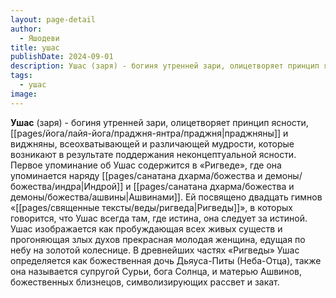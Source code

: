 ```yaml
---
layout: page-detail
author:
  - Яшодеви
title: ушас
publishDate: 2024-09-01
description: Ушас (заря) - богиня утренней зари, олицетворяет принцип ясности, праджняны и виджняны, всеохватывающей и различающей мудрости, которые возникают в результате поддержания неконцептуальной ясности.
tags:
  - ушас
image:
---
```

**Ушас** (заря) - богиня утренней зари, олицетворяет принцип ясности, [[pages/йога/лайя-йога/праджня-янтра/праджня|праджняны]] и виджняны, всеохватывающей и различающей мудрости, которые возникают в результате поддержания неконцептуальной ясности. Первое упоминание об Ушас содержится в «Ригведе», где она упоминается наряду [[pages/санатана дхарма/божества и демоны/божества/индра|Индрой]] и [[pages/санатана дхарма/божества и демоны/божества/ашвины|Ашвинами]]. Ей посвящено двадцать гимнов «[[pages/священные тексты/веды/ригведа|Ригведы]]», в которых говорится, что Ушас всегда там, где истина, она следует за истиной. Ушас изображается как пробуждающая всех живых существ и прогоняющая злых духов прекрасная молодая женщина, едущая по небу на золотой колеснице. В древнейших частях «Ригведы» Ушас определяется как божественная дочь Дьяуса-Питы (Неба-Отца), также она называется супругой Сурьи, бога Солнца, и матерью Ашвинов, божественных близнецов, символизирующих рассвет и закат.


